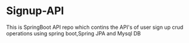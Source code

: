 # Signup-API
 This is SpringBoot API repo which contins the API's of user sign up crud operations using spring boot,Spring JPA and Mysql DB
